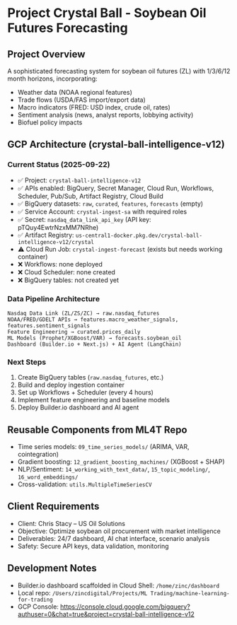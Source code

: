 # Project Crystal Ball - Soybean Oil Futures Forecasting

## Project Overview
A sophisticated forecasting system for soybean oil futures (ZL) with 1/3/6/12 month horizons, incorporating:
- Weather data (NOAA regional features)
- Trade flows (USDA/FAS import/export data)
- Macro indicators (FRED: USD index, crude oil, rates)
- Sentiment analysis (news, analyst reports, lobbying activity)
- Biofuel policy impacts

## GCP Architecture (crystal-ball-intelligence-v12)

### Current Status (2025-09-22)
- ✅ Project: `crystal-ball-intelligence-v12`
- ✅ APIs enabled: BigQuery, Secret Manager, Cloud Run, Workflows, Scheduler, Pub/Sub, Artifact Registry, Cloud Build
- ✅ BigQuery datasets: `raw`, `curated`, `features`, `forecasts` (empty)
- ✅ Service Account: `crystal-ingest-sa` with required roles
- ✅ Secret: `nasdaq_data_link_api_key` (API key: pTQuy4EwtrNzxMM7NRhe)
- ✅ Artifact Registry: `us-central1-docker.pkg.dev/crystal-ball-intelligence-v12/crystal`
- ⚠️ Cloud Run Job: `crystal-ingest-forecast` (exists but needs working container)
- ❌ Workflows: none deployed
- ❌ Cloud Scheduler: none created
- ❌ BigQuery tables: not created yet

### Data Pipeline Architecture
```
Nasdaq Data Link (ZL/ZS/ZC) → raw.nasdaq_futures
NOAA/FRED/GDELT APIs → features.macro_weather_signals, features.sentiment_signals
Feature Engineering → curated.prices_daily
ML Models (Prophet/XGBoost/VAR) → forecasts.soybean_oil
Dashboard (Builder.io + Next.js) + AI Agent (LangChain)
```

### Next Steps
1. Create BigQuery tables (`raw.nasdaq_futures`, etc.)
2. Build and deploy ingestion container
3. Set up Workflows + Scheduler (every 4 hours)
4. Implement feature engineering and baseline models
5. Deploy Builder.io dashboard and AI agent

## Reusable Components from ML4T Repo
- Time series models: `09_time_series_models/` (ARIMA, VAR, cointegration)
- Gradient boosting: `12_gradient_boosting_machines/` (XGBoost + SHAP)
- NLP/Sentiment: `14_working_with_text_data/`, `15_topic_modeling/`, `16_word_embeddings/`
- Cross-validation: `utils.MultipleTimeSeriesCV`

## Client Requirements
- Client: Chris Stacy – US Oil Solutions
- Objective: Optimize soybean oil procurement with market intelligence
- Deliverables: 24/7 dashboard, AI chat interface, scenario analysis
- Safety: Secure API keys, data validation, monitoring

## Development Notes
- Builder.io dashboard scaffolded in Cloud Shell: `/home/zinc/dashboard`
- Local repo: `/Users/zincdigital/Projects/ML Trading/machine-learning-for-trading`
- GCP Console: https://console.cloud.google.com/bigquery?authuser=0&chat=true&project=crystal-ball-intelligence-v12
